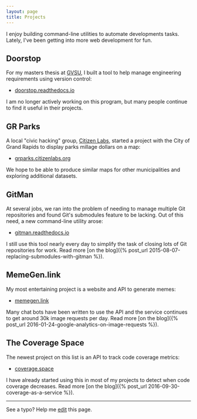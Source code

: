 ```yaml
---
layout: page
title: Projects
---
```


I enjoy building command-line utilities to automate developments tasks. Lately, I've been getting into more web development for fun.

## Doorstop

For my masters thesis at [GVSU](https://www.gvsu.edu/), I built a tool to help manage engineering requirements using version control:

* [doorstop.readthedocs.io](https://doorstop.readthedocs.io/)

I am no longer actively working on this program, but many people continue to find it useful in their projects.

## GR Parks

A local "civic hacking" group, [Citizen Labs](http://citizenlabs.org/), started a project with the City of Grand Rapids to display parks millage dollars on a map:

* [grparks.citizenlabs.org](http://grparks.citizenlabs.org/)

We hope to be able to produce similar maps for other municipalities and exploring additional datasets.

## GitMan

At several jobs, we ran into the problem of needing to manage multiple Git repositories and found Git's submodules feature to be lacking. Out of this need, a new command-line utility arose:

* [gitman.readthedocs.io](https://gitman.readthedocs.io/)

I still use this tool nearly every day to simplify the task of closing lots of Git repositories for work. Read more [on the blog]({% post_url 2015-08-07-replacing-submodules-with-gitman %}).

## MemeGen.link

My most entertaining project is a website and API to generate memes:

* [memegen.link](https://memegen.link)

Many chat bots have been written to use the API and the service continues to get around 30k image requests per day. Read more [on the blog]({% post_url 2016-01-24-google-analytics-on-image-requests %}).

## The Coverage Space

The newest project on this list is an API to track code coverage metrics:

* [coverage.space](https://coverage.space/)

I have already started using this in most of my projects to detect when code coverage decreases. Read more [on the blog]({% post_url 2016-09-30-coverage-as-a-service %}).

-----

See a typo? Help me [edit](https://github.com/jacebrowning/info/edit/master/{{page.path}}) this page.
